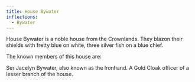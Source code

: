 ```yaml
---
title: House Bywater
inflections:
  - Bywater
---
```


House Bywater is a noble house from the Crownlands. They blazon their shields with fretty blue on white, three silver fish on a blue chief.

The known members of this house are:

Ser Jacelyn Bywater, also known as the Ironhand. A Gold Cloak officer of a lesser branch of the house.


